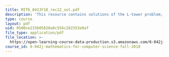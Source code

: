 ```yaml
---
title: MIT6_042JF10_rec12_sol.pdf
description: 'This resource contains solutions of the L-tower problem, double sums. '
type: course
layout: pdf
uid: 0500ce233605828a0c556c282353e0af
file_type: application/pdf
file_location: >-
  https://open-learning-course-data-production.s3.amazonaws.com/6-042j-mathematics-for-computer-science-fall-2010/0500ce233605828a0c556c282353e0af_MIT6_042JF10_rec12_sol.pdf
course_id: 6-042j-mathematics-for-computer-science-fall-2010
---
```

